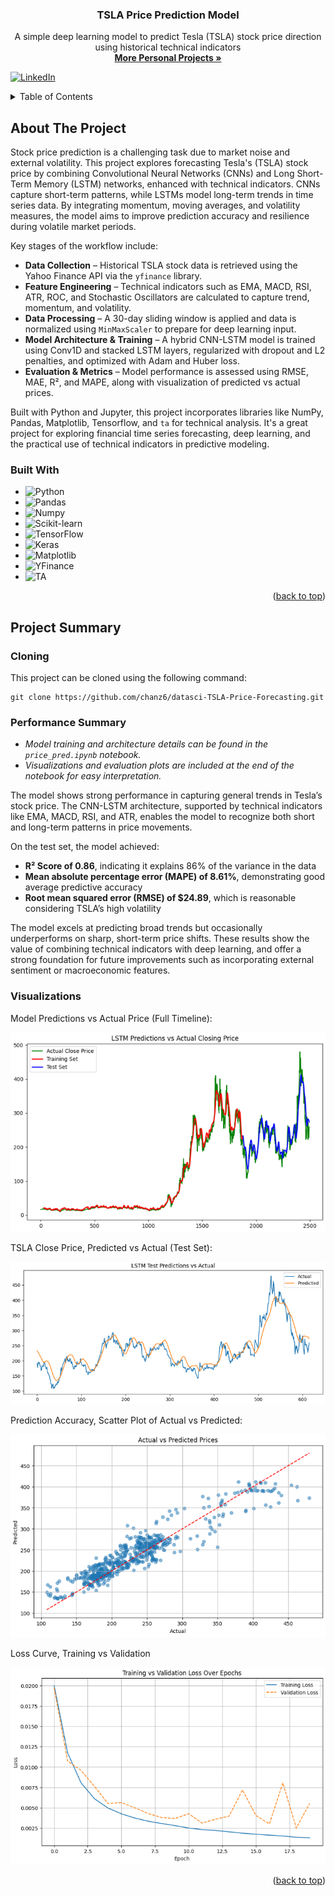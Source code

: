 <a id="readme-top"></a>

<!-- PROJECT LOGO -->

  <h3 align="center">TSLA Price Prediction Model</h3>

  <p align="center">
    A simple deep learning model to predict Tesla (TSLA) stock price direction using historical technical indicators
    <br />
    <a href="https://github.com/chanz6"><strong>More Personal Projects »</strong></a>
    <br />
  </p>
</div>

[![LinkedIn][linkedin-shield]][linkedin-url]

<!-- TABLE OF CONTENTS -->
<details>
  <summary>Table of Contents</summary>
  <ol>
    <li>
      <a href="#about-the-project">About The Project</a>
      <ul>
        <li><a href="#built-with">Built With</a></li>
      </ul>
    </li>
    <li>
      <a href="#project-summary">Project Summary</a>
      <ul>
        <li><a href="#cloning">Cloning</a></li>
        <li><a href="#performance-summary">Performance Summary</a></li>
        <li><a href="#visualizations">Visualizations</a></li>
      </ul>
    </li>
  </ol>
</details>

<!-- ABOUT THE PROJECT -->
## About The Project

Stock price prediction is a challenging task due to market noise and external volatility. This project explores forecasting Tesla's (TSLA) stock price by combining Convolutional Neural Networks (CNNs) and Long Short-Term Memory (LSTM) networks, enhanced with technical indicators. CNNs capture short-term patterns, while LSTMs model long-term trends in time series data. By integrating momentum, moving averages, and volatility measures, the model aims to improve prediction accuracy and resilience during volatile market periods.

Key stages of the workflow include:

- **Data Collection** – Historical TSLA stock data is retrieved using the Yahoo Finance API via the `yfinance` library.
- **Feature Engineering** – Technical indicators such as EMA, MACD, RSI, ATR, ROC, and Stochastic Oscillators are calculated to capture trend, momentum, and volatility. 
- **Data Processing** – A 30-day sliding window is applied and data is normalized using `MinMaxScaler` to prepare for deep learning input.
- **Model Architecture & Training** – A hybrid CNN-LSTM model is trained using Conv1D and stacked LSTM layers, regularized with dropout and L2 penalties, and optimized with Adam and Huber loss.
- **Evaluation & Metrics** – Model performance is assessed using RMSE, MAE, R², and MAPE, along with visualization of predicted vs actual prices.

Built with Python and Jupyter, this project incorporates libraries like NumPy, Pandas, Matplotlib, Tensorflow, and `ta` for technical analysis. It's a great project for exploring financial time series forecasting, deep learning, and the practical use of technical indicators in predictive modeling.

### Built With

* ![Python][Python]
* ![Pandas][Pandas]
* ![Numpy][Numpy]
* ![Scikit-learn][Sklearn]
* ![TensorFlow][TensorFlow]
* ![Keras][Keras]
* ![Matplotlib][Matplotlib]
* ![YFinance][YFinance]
* ![TA][TA]

<p align="right">(<a href="#readme-top">back to top</a>)</p>

<!-- GETTING STARTED -->
## Project Summary

### Cloning

This project can be cloned using the following command:

```
git clone https://github.com/chanz6/datasci-TSLA-Price-Forecasting.git
```

### Performance Summary

* _Model training and architecture details can be found in the `price_pred.ipynb` notebook._
* _Visualizations and evaluation plots are included at the end of the notebook for easy interpretation._

The model shows strong performance in capturing general trends in Tesla’s stock price. The CNN-LSTM architecture, supported by technical indicators like EMA, MACD, RSI, and ATR, enables the model to recognize both short and long-term patterns in price movements.

On the test set, the model achieved:
* **R² Score of 0.86**, indicating it explains 86% of the variance in the data
* **Mean absolute percentage error (MAPE) of 8.61%**, demonstrating good average predictive accuracy
* **Root mean squared error (RMSE) of $24.89**, which is reasonable considering TSLA’s high volatility

The model excels at predicting broad trends but occasionally underperforms on sharp, short-term price shifts. These results show the value of combining technical indicators with deep learning, and offer a strong foundation for future improvements such as incorporating external sentiment or macroeconomic features.

### Visualizations

Model Predictions vs Actual Price (Full Timeline):

![](/images/1.PNG)

TSLA Close Price, Predicted vs Actual (Test Set):

![](/images/2.PNG)

Prediction Accuracy, Scatter Plot of Actual vs Predicted:

![](/images/3.PNG)

Loss Curve, Training vs Validation

![](/images/4.PNG)

<p align="right">(<a href="#readme-top">back to top</a>)</p>

[linkedin-shield]: https://img.shields.io/badge/-LinkedIn-black.svg?style=for-the-badge&logo=linkedin&colorB=0077B5
[linkedin-url]: https://www.linkedin.com/in/zachary-chann/
[product-screenshot]: images/screenshot.png
[Python]: https://img.shields.io/badge/python-000000?style=for-the-badge&logo=python&logoColor=blue
[Pandas]: https://img.shields.io/badge/Pandas-000bff?style=for-the-badge&logo=pandas&logoColor=purple
[Numpy]: https://img.shields.io/badge/NumPy-ad526f?style=for-the-badge&logo=NumPy&logoColor=blue
[Matplotlib]: https://img.shields.io/badge/Matplotlib-DD0031?style=for-the-badge&logo=matplotlib&logoColor=white
[Yfinance]: https://img.shields.io/badge/yfinance-563D7C?style=for-the-badge&logo=&logoColor=white
[Sklearn]: https://img.shields.io/badge/scikit--learn-FFC0CB?style=for-the-badge&logo=scikitlearn&logoColor=black
[TensorFlow]: https://img.shields.io/badge/tensorflow-orange?style=for-the-badge&logo=tensorflow&logoColor=gold
[Keras]: https://img.shields.io/badge/Keras-yellow?style=for-the-badge&logo=keras&logoColor=gold
[TA]: https://img.shields.io/badge/TA-lightgrey?style=for-the-badge&logo=logoColor=
